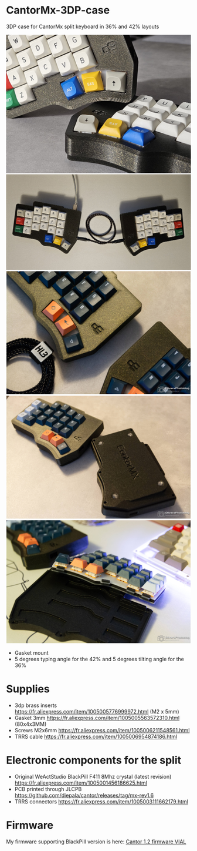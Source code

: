 # CantorMx-3DP-case
3DP case for CantorMx split keyboard in 36% and 42% layouts

![CantorCase1](img/OCL_CantorMX-20.jpg)
![CantorCase1](img/OCL_CantorMX-21.jpg)
![CantorCase1](img/OCL_CantorMx-19.jpg)
![CantorCase2](img/OCL_CantorMx-15.jpg)
![CantorCase3](img/OCL_CantorMx-12.jpg)

- Gasket mount
- 5 degrees typing angle for the 42% and 5 degrees tilting angle for the 36%

# Supplies

- 3dp brass inserts https://fr.aliexpress.com/item/1005005776999972.html (M2 x 5mm)
- Gasket 3mm https://fr.aliexpress.com/item/1005005563572310.html (80x4x3MM)
- Screws M2x6mm https://fr.aliexpress.com/item/1005006211548561.html
- TRRS cable https://fr.aliexpress.com/item/1005006954874186.html

# Electronic components for the split

- Original WeActStudio BlackPill F411 8Mhz crystal (latest revision)  https://fr.aliexpress.com/item/1005001456186625.html 
- PCB printed through JLCPB https://github.com/diepala/cantor/releases/tag/mx-rev1.6
- TRRS connectors https://fr.aliexpress.com/item/1005003111662179.html

# Firmware

My firmware supporting BlackPill version is here: [Cantor 1.2 firmware VIAL](https://github.com/H3lli0n/vial-qmk/releases/tag/cantor_v2.0)
